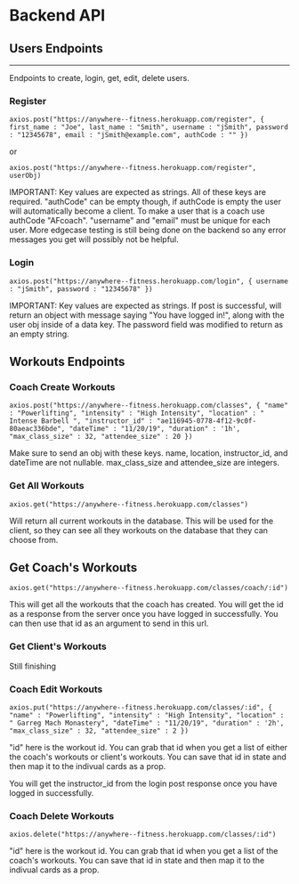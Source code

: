 # Backend API

## Users Endpoints
---
Endpoints to create, login, get, edit, delete users.

### Register
`axios.post("https://anywhere--fitness.herokuapp.com/register", {
  first_name : "Joe",
  last_name : "Smith",
  username : "jSmith",
  password : "12345678",
  email : "jSmith@example.com",
  authCode : ""
})`

or 

`axios.post("https://anywhere--fitness.herokuapp.com/register", userObj)`

IMPORTANT: Key values are expected as strings.
All of these keys are required. "authCode" can be empty though, if authCode is empty the user will automatically become a client. To make a user that is a coach use authCode "AFcoach". "username" and "email" must be unique for each user. More edgecase testing is still being done on the backend so any error messages you get will possibly not be helpful.


### Login

`axios.post("https://anywhere--fitness.herokuapp.com/login", {
  username : "jSmith",
  password : "12345678"
})`

IMPORTANT: Key values are expected as strings. If post is successful, will return an object with message saying "You have logged in!", along with the user obj inside of a data key. The password field was modified to return as an empty string.

## Workouts Endpoints

### Coach Create Workouts

`axios.post("https://anywhere--fitness.herokuapp.com/classes", {
	"name" : "Powerlifting",
	"intensity" : "High Intensity",
	"location" : " Intense Barbell ",
	"instructor_id" : "ae116945-0778-4f12-9c0f-80aeac336bde",
	"dateTime" : "11/20/19",
  "duration" : '1h',
  "max_class_size" : 32,
  "attendee_size" : 20
})`

Make sure to send an obj with these keys. name, location, instructor_id, and dateTime are not nullable. max_class_size and attendee_size are integers. 

### Get All Workouts

`axios.get("https://anywhere--fitness.herokuapp.com/classes")`

Will return all current workouts in the database. This will be used for the client, so they can see all they workouts on the database that they can choose from.



## Get Coach's Workouts

`axios.get("https://anywhere--fitness.herokuapp.com/classes/coach/:id")`


This will get all the workouts that the coach has created.
You will get the id as a response from the server once you have logged in successfully. You can then use that id as an argument to send in this url.


### Get Client's Workouts

Still finishing


### Coach Edit Workouts

`axios.put("https://anywhere--fitness.herokuapp.com/classes/:id", {
  "name" : "Powerlifting",
	"intensity" : "High Intensity",
	"location" : " Garreg Mach Monastery",
	"dateTime" : "11/20/19",
  "duration" : '2h',
  "max_class_size" : 32,
  "attendee_size" : 2
})`

"id" here is the workout id. You can grab that id when you get a list of either the coach's workouts or client's workouts. You can save that id in state and then map it to the indivual cards as a prop.

You will get the instructor_id from the login post response once you have logged in successfully.


### Coach Delete Workouts

`axios.delete("https://anywhere--fitness.herokuapp.com/classes/:id")`

"id" here is the workout id. You can grab that id when you get a list of the coach's workouts. You can save that id in state and then map it to the indivual cards as a prop.

